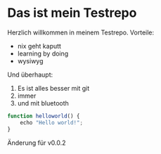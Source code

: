 # Das ist mein Testrepo
Herzlich willkommen in meinem Testrepo.
Vorteile:
- nix geht kaputt
- learning by doing
- wysiwyg

Und überhaupt:
1. Es ist alles besser mit git
1. immer
1. und mit bluetooth 

```javascript
function helloworld() {
    echo "Hello world!";
}
```

Änderung für v0.0.2
